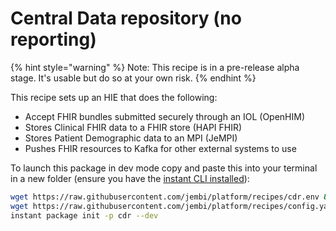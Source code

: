 # Central Data repository (no reporting)

{% hint style="warning" %}
Note: This recipe is in a pre-release alpha stage. It's usable but do so at your own risk.
{% endhint %}

This recipe sets up an HIE that does the following:

* Accept FHIR bundles submitted securely through an IOL (OpenHIM)
* Stores Clinical FHIR data to a FHIR store (HAPI FHIR)
* Stores Patient Demographic data to an MPI (JeMPI)
* Pushes FHIR resources to Kafka for other external systems to use

To launch this package in dev mode copy and paste this into your terminal in a new folder (ensure you have the [instant CLI installed](https://jembi.gitbook.io/instant-v2/getting-started/quick-start)):

```bash
wget https://raw.githubusercontent.com/jembi/platform/recipes/cdr.env && \
wget https://raw.githubusercontent.com/jembi/platform/recipes/config.yaml && \
instant package init -p cdr --dev
```
